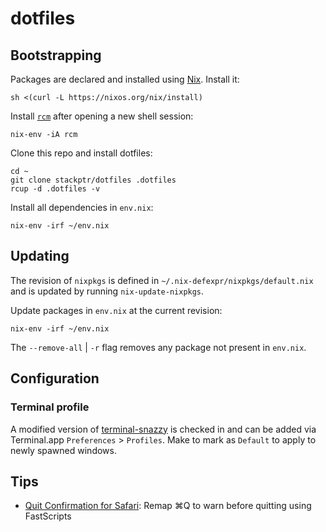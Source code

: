 # dotfiles

## Bootstrapping

Packages are declared and installed using [Nix][nix]. Install it:

```
sh <(curl -L https://nixos.org/nix/install)
```

Install [`rcm`][rcm] after opening a new shell session:

```
nix-env -iA rcm
```

Clone this repo and install dotfiles:

```
cd ~
git clone stackptr/dotfiles .dotfiles
rcup -d .dotfiles -v
```

Install all dependencies in `env.nix`:

```
nix-env -irf ~/env.nix
```

[nix]: https://nixos.org/

## Updating

The revision of `nixpkgs` is defined in `~/.nix-defexpr/nixpkgs/default.nix`
and is updated by running `nix-update-nixpkgs`.

Update packages in `env.nix` at the current revision:

```
nix-env -irf ~/env.nix
```

The `--remove-all` | `-r` flag removes any package not present in `env.nix`.

## Configuration

### Terminal profile

A modified version of [terminal-snazzy][snazzy] is checked in and can be added via Terminal.app `Preferences` > `Profiles`. Make to mark as `Default` to apply to newly spawned windows.

## Tips

- [Quit Confirmation for Safari][quit-safari]: Remap ⌘Q to warn before quitting using FastScripts

[rcm]: https://github.com/thoughtbot/rcm
[snazzy]: https://github.com/sindresorhus/terminal-snazzy
[quit-safari]: https://daringfireball.net/2020/01/quit_confirmation_for_safari_on_macos
